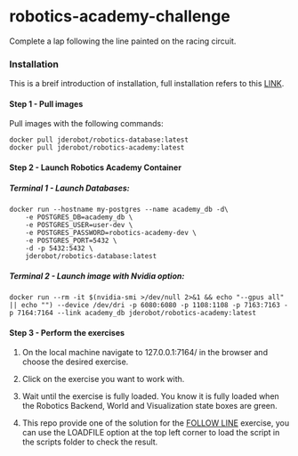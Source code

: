 # robotics-academy-challenge
Complete a lap following the line painted on the racing circuit.

### Installation

This is a breif introduction of installation, full installation refers to this [LINK](https://jderobot.github.io/RoboticsAcademy/user_guide/).


#### Step 1 - Pull images

Pull images with the following commands:

````
docker pull jderobot/robotics-database:latest
docker pull jderobot/robotics-academy:latest
````

#### Step 2 - Launch Robotics Academy Container

##### Terminal 1 - Launch Databases:

````
docker run --hostname my-postgres --name academy_db -d\
    -e POSTGRES_DB=academy_db \
    -e POSTGRES_USER=user-dev \
    -e POSTGRES_PASSWORD=robotics-academy-dev \
    -e POSTGRES_PORT=5432 \
    -d -p 5432:5432 \
    jderobot/robotics-database:latest
````

##### Terminal 2 - Launch image with Nvidia option:

````
docker run --rm -it $(nvidia-smi >/dev/null 2>&1 && echo "--gpus all" || echo "") --device /dev/dri -p 6080:6080 -p 1108:1108 -p 7163:7163 -p 7164:7164 --link academy_db jderobot/robotics-academy:latest
````

#### Step 3 - Perform the exercises

1. On the local machine navigate to 127.0.0.1:7164/ in the browser and choose the desired exercise.

2. Click on the exercise you want to work with.

3. Wait until the exercise is fully loaded. You know it is fully loaded when the Robotics Backend, World and Visualization state boxes are green.

4. This repo provide one of the solution for the [FOLLOW LINE](https://jderobot.github.io/RoboticsAcademy/exercises/AutonomousCars/follow_line/) exercise, you can use the LOADFILE option at the top left corner to load the script in the scripts folder to check the result.

